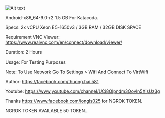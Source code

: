 ![Alt text](https://i.ibb.co/Jn17F9K/image.png "Screenshot")

Android-x86_64-9.0-r2 1.5 GB For Katacoda.

Specs: 2x vCPU Xeon E5-1650v3 / 3GB RAM / 32GB DISK SPACE

Requirement VNC Viewer: https://www.realvnc.com/en/connect/download/viewer/

Duration: 2 Hours

Usage: For Testing Purposes

Note: To Use Network Go To Settings > Wifi And Connect To VirtWifi

Author: https://facebook.com/thuong.hai.581

Youtube: https://www.youtube.com/channel/UCi80Ipndm3QovIn5XisUz3g

Thanks https://www.facebook.com/longls025 for NGROK TOKEN.

NGROK TOKEN AVAILABLE 50 TOKEN...




